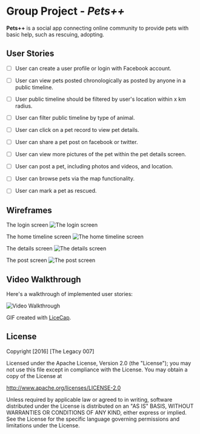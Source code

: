 # Group Project - *Pets++*

**Pets++** is a social app connecting online community to provide pets with basic help, such as rescuing, adopting.

## User Stories

- [ ] User can create a user profile or login with Facebook account.
- [ ] User can view pets posted chronologically as posted by anyone in a public timeline.
- [ ] User public timeline should be filtered by user's location within x km radius.
- [ ] User can filter public timeline by type of animal. 
- [ ] User can click on a pet record to view pet details.
- [ ] User can share a pet post on facebook or twitter.
- [ ] User can view more pictures of the pet within the pet details screen.
- [ ] User can post a pet, including photos and videos, and location.
- [ ] User can browse pets via the map functionality.
- [ ] User can mark a pet as rescued.
 

## Wireframes
The login screen
<img src='https://github.com/TheLegacy007/CoderSchooFinalProject/blob/master/login%20screen.tiff' title='The login screen' width='' alt='The login screen' />

The home timeline screen
<img src='https://github.com/TheLegacy007/CoderSchooFinalProject/blob/master/home%20screen.tiff' title='The home timeline screen' width='' alt='The home timeline screen' />

The details screen
<img src='https://github.com/TheLegacy007/CoderSchooFinalProject/blob/master/details%20screen.tiff' title='The details screen' width='' alt='The details screen' />

The post screen
<img src='https://github.com/TheLegacy007/CoderSchooFinalProject/blob/master/news%20screen.tiff' title='The post screen' width='' alt='The post screen' />

## Video Walkthrough

Here's a walkthrough of implemented user stories:

<img src='https://github.com/' title='Video Walkthrough' width='' alt='Video Walkthrough' />

GIF created with [LiceCap](http://www.cockos.com/licecap/).

## License

Copyright [2016] [The Legacy 007]

Licensed under the Apache License, Version 2.0 (the "License");
you may not use this file except in compliance with the License.
You may obtain a copy of the License at

http://www.apache.org/licenses/LICENSE-2.0

Unless required by applicable law or agreed to in writing, software
distributed under the License is distributed on an "AS IS" BASIS,
WITHOUT WARRANTIES OR CONDITIONS OF ANY KIND, either express or implied.
See the License for the specific language governing permissions and
limitations under the License.
